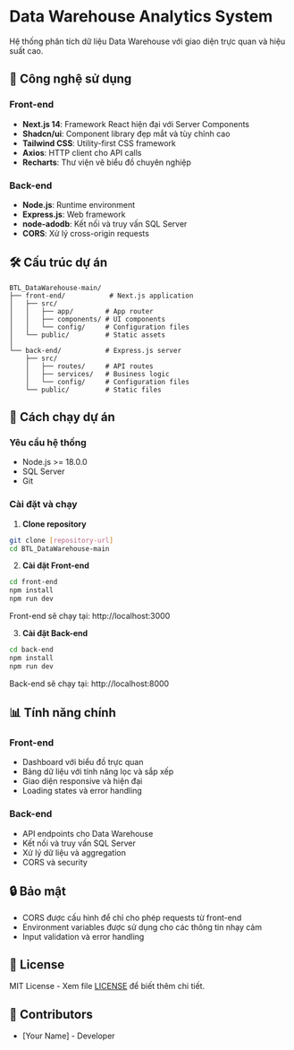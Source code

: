 # Data Warehouse Analytics System

Hệ thống phân tích dữ liệu Data Warehouse với giao diện trực quan và hiệu suất cao.

## 🚀 Công nghệ sử dụng

### Front-end
- **Next.js 14**: Framework React hiện đại với Server Components
- **Shadcn/ui**: Component library đẹp mắt và tùy chỉnh cao
- **Tailwind CSS**: Utility-first CSS framework
- **Axios**: HTTP client cho API calls
- **Recharts**: Thư viện vẽ biểu đồ chuyên nghiệp

### Back-end
- **Node.js**: Runtime environment
- **Express.js**: Web framework
- **node-adodb**: Kết nối và truy vấn SQL Server
- **CORS**: Xử lý cross-origin requests

## 🛠 Cấu trúc dự án

```
BTL_DataWarehouse-main/
├── front-end/           # Next.js application
│   ├── src/
│   │   ├── app/        # App router
│   │   ├── components/ # UI components
│   │   └── config/     # Configuration files
│   └── public/         # Static assets
│
└── back-end/           # Express.js server
    ├── src/
    │   ├── routes/     # API routes
    │   ├── services/   # Business logic
    │   └── config/     # Configuration files
    └── public/         # Static files
```

## 🚀 Cách chạy dự án

### Yêu cầu hệ thống
- Node.js >= 18.0.0
- SQL Server
- Git

### Cài đặt và chạy

1. **Clone repository**
```bash
git clone [repository-url]
cd BTL_DataWarehouse-main
```

2. **Cài đặt Front-end**
```bash
cd front-end
npm install
npm run dev
```
Front-end sẽ chạy tại: http://localhost:3000

3. **Cài đặt Back-end**
```bash
cd back-end
npm install
npm run dev
```
Back-end sẽ chạy tại: http://localhost:8000

## 📊 Tính năng chính

### Front-end
- Dashboard với biểu đồ trực quan
- Bảng dữ liệu với tính năng lọc và sắp xếp
- Giao diện responsive và hiện đại
- Loading states và error handling

### Back-end
- API endpoints cho Data Warehouse
- Kết nối và truy vấn SQL Server
- Xử lý dữ liệu và aggregation
- CORS và security

## 🔒 Bảo mật

- CORS được cấu hình để chỉ cho phép requests từ front-end
- Environment variables được sử dụng cho các thông tin nhạy cảm
- Input validation và error handling

## 📝 License

MIT License - Xem file [LICENSE](LICENSE) để biết thêm chi tiết.

## 👥 Contributors

- [Your Name] - Developer
